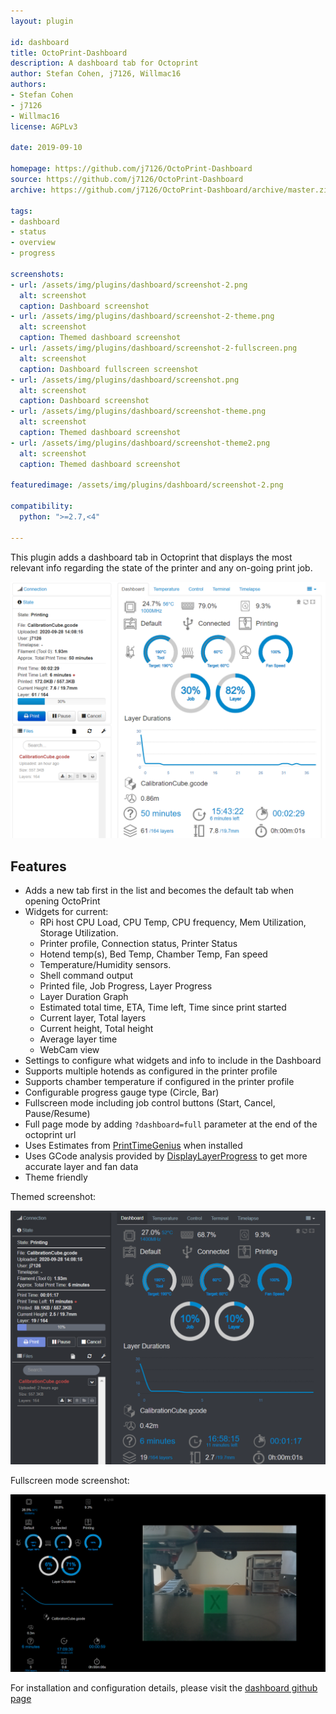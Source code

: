 ```yaml
---
layout: plugin

id: dashboard
title: OctoPrint-Dashboard
description: A dashboard tab for Octoprint
author: Stefan Cohen, j7126, Willmac16
authors:
- Stefan Cohen
- j7126
- Willmac16
license: AGPLv3

date: 2019-09-10

homepage: https://github.com/j7126/OctoPrint-Dashboard
source: https://github.com/j7126/OctoPrint-Dashboard
archive: https://github.com/j7126/OctoPrint-Dashboard/archive/master.zip

tags:
- dashboard
- status
- overview
- progress

screenshots:
- url: /assets/img/plugins/dashboard/screenshot-2.png
  alt: screenshot
  caption: Dashboard screenshot
- url: /assets/img/plugins/dashboard/screenshot-2-theme.png
  alt: screenshot
  caption: Themed dashboard screenshot
- url: /assets/img/plugins/dashboard/screenshot-2-fullscreen.png
  alt: screenshot
  caption: Dashboard fullscreen screenshot
- url: /assets/img/plugins/dashboard/screenshot.png
  alt: screenshot
  caption: Dashboard screenshot
- url: /assets/img/plugins/dashboard/screenshot-theme.png
  alt: screenshot
  caption: Themed dashboard screenshot
- url: /assets/img/plugins/dashboard/screenshot-theme2.png
  alt: screenshot
  caption: Themed dashboard screenshot

featuredimage: /assets/img/plugins/dashboard/screenshot-2.png

compatibility:
  python: ">=2.7,<4"

---
```

This plugin adds a  dashboard tab in Octoprint that displays the most relevant info regarding the state of the printer and any on-going print job.

![Screenshot](/assets/img/plugins/dashboard/screenshot-2.png)

## Features

* Adds a new tab first in the list and becomes the default tab when opening OctoPrint
* Widgets for current:
    * RPi host CPU Load, CPU Temp, CPU frequency, Mem Utilization, Storage Utilization.   
    * Printer profile, Connection status, Printer Status
    * Hotend temp(s), Bed Temp, Chamber Temp, Fan speed
    * Temperature/Humidity sensors.
    * Shell command output
    * Printed file, Job Progress, Layer Progress
    * Layer Duration Graph
    * Estimated total time, ETA, Time left, Time since print started
    * Current layer, Total layers
    * Current height, Total height
    * Average layer time
    * WebCam view
* Settings to configure what widgets and info to include in the Dashboard
* Supports multiple hotends as configured in the printer profile
* Supports chamber temperature if configured in the printer profile
* Configurable progress gauge type (Circle, Bar)
* Fullscreen mode including job control buttons (Start, Cancel, Pause/Resume)
* Full page mode by adding `?dashboard=full` parameter at the end of the octoprint url
* Uses Estimates from [PrintTimeGenius](https://plugins.octoprint.org/plugins/PrintTimeGenius/) when installed
* Uses GCode analysis provided by [DisplayLayerProgress](https://plugins.octoprint.org/plugins/DisplayLayerProgress/) to get more accurate layer and fan data
* Theme friendly


Themed screenshot: 

![Screenshot](/assets/img/plugins/dashboard/screenshot-2-theme.png)

Fullscreen mode screenshot: 

![Screenshot](/assets/img/plugins/dashboard/screenshot-2-fullscreen.png)


For installation and configuration details, please visit the [dashboard github page](https://github.com/j7126/OctoPrint-Dashboard)
